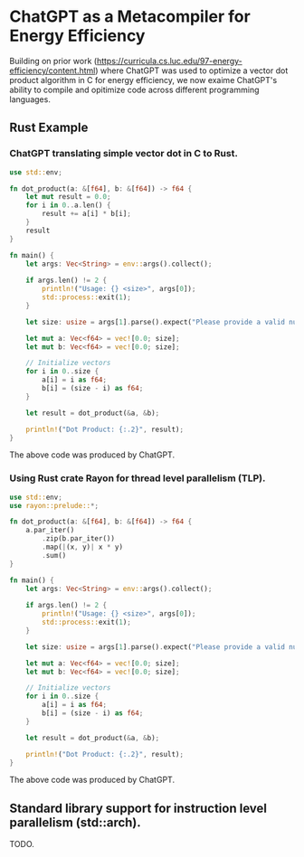 # ChatGPT as a Metacompiler for Energy Efficiency

Building on prior work (https://curricula.cs.luc.edu/97-energy-efficiency/content.html) where ChatGPT was used to optimize a vector dot product algorithm in C for energy efficiency, we now exaime ChatGPT's ability to compile and opitimize code across different programming languages.

## Rust Example
### ChatGPT translating simple vector dot in C to Rust.

```rust
use std::env;

fn dot_product(a: &[f64], b: &[f64]) -> f64 {
    let mut result = 0.0;
    for i in 0..a.len() {
        result += a[i] * b[i];
    }
    result
}

fn main() {
    let args: Vec<String> = env::args().collect();
    
    if args.len() != 2 {
        println!("Usage: {} <size>", args[0]);
        std::process::exit(1);
    }

    let size: usize = args[1].parse().expect("Please provide a valid number");

    let mut a: Vec<f64> = vec![0.0; size];
    let mut b: Vec<f64> = vec![0.0; size];

    // Initialize vectors
    for i in 0..size {
        a[i] = i as f64;
        b[i] = (size - i) as f64;
    }

    let result = dot_product(&a, &b);

    println!("Dot Product: {:.2}", result);
}
```
The above code was produced by ChatGPT.


### Using Rust crate Rayon for thread level parallelism (TLP).
```rust
use std::env;
use rayon::prelude::*;

fn dot_product(a: &[f64], b: &[f64]) -> f64 {
    a.par_iter()
        .zip(b.par_iter())
        .map(|(x, y)| x * y)
        .sum()
}

fn main() {
    let args: Vec<String> = env::args().collect();
    
    if args.len() != 2 {
        println!("Usage: {} <size>", args[0]);
        std::process::exit(1);
    }

    let size: usize = args[1].parse().expect("Please provide a valid number");

    let mut a: Vec<f64> = vec![0.0; size];
    let mut b: Vec<f64> = vec![0.0; size];

    // Initialize vectors
    for i in 0..size {
        a[i] = i as f64;
        b[i] = (size - i) as f64;
    }

    let result = dot_product(&a, &b);

    println!("Dot Product: {:.2}", result);
}
```
The above code was produced by ChatGPT.

## Standard library support for instruction level parallelism (std::arch).
TODO.
